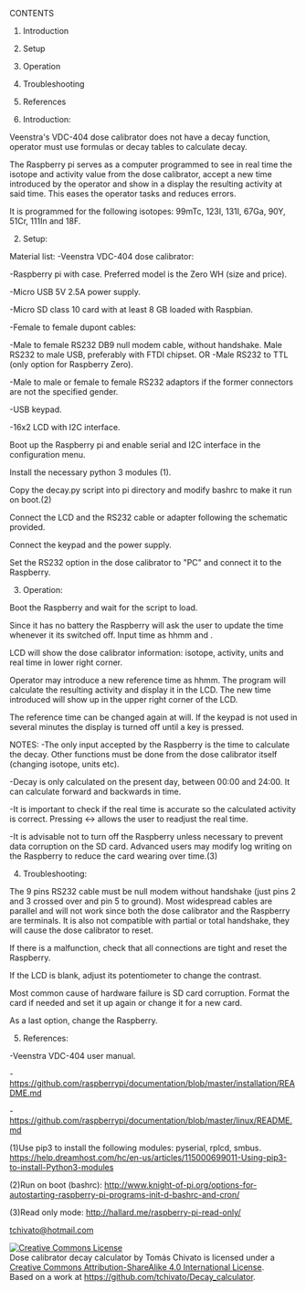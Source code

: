 


CONTENTS

1. Introduction
2. Setup
3. Operation
4. Troubleshooting
5. References



1. Introduction:

Veenstra's VDC-404 dose calibrator does not have a decay function, operator must use formulas or decay tables to calculate decay.

The Raspberry pi serves as a computer programmed to see in real time the isotope and activity value from the dose calibrator, accept a new time introduced by the operator and show in a display the resulting activity at said time. This eases the operator tasks and reduces errors.

It is programmed for the following isotopes: 99mTc, 123I, 131I, 67Ga, 90Y, 51Cr, 111In and 18F.




2. Setup:

Material list:
-Veenstra VDC-404 dose calibrator:

-Raspberry pi with case. Preferred model is the Zero WH (size and price).

-Micro USB 5V 2.5A power supply.

-Micro SD class 10 card with at least 8 GB loaded with Raspbian.

-Female to female dupont cables:

-Male to female RS232 DB9 null modem cable, without handshake. Male RS232 to male USB, preferably with FTDI chipset.
OR
-Male RS232 to TTL (only option for Raspberry Zero).

-Male to male or female to female RS232 adaptors if the former connectors are not the specified gender.

-USB keypad.

-16x2 LCD with I2C interface.

Boot up the Raspberry pi and enable serial and I2C interface in the configuration menu. 

Install the necessary python 3 modules (1).

Copy the decay.py script into pi directory and modify bashrc to make it run on boot.(2)

Connect the LCD and the RS232 cable or adapter following the schematic provided.

Connect the keypad and the power supply.

Set the RS232 option in the dose calibrator to "PC" and connect it to the Raspberry.




3. Operation:

Boot the Raspberry and wait for the script to load.

Since it has no battery the Raspberry will ask the user to update the time whenever it its switched off. Input time as hhmm and <intro>.

LCD will show the dose calibrator information: isotope, activity, units and real time in lower right corner.

Operator may introduce a new reference time as hhmm. The program will calculate the resulting activity and display it in the LCD. The new time introduced will show up in the upper right corner of the LCD.

The reference time can be changed again at will. If the keypad is not used in several minutes the display is turned off until a key is pressed.

NOTES:
-The only input accepted by the Raspberry is the time to calculate the decay. Other functions must be done from the dose calibrator itself (changing isotope, units etc).

-Decay is only calculated on the present day, between 00:00 and 24:00. It can calculate forward and backwards in time.

-It is important to check if the real time is accurate so the calculated activity is correct. Pressing <-> allows the user to readjust the real time.

-It is advisable not to turn off the Raspberry unless necessary to prevent data corruption on the SD card. Advanced users may modify log writing on the Raspberry to reduce the card wearing over time.(3)  




4. Troubleshooting:

The 9 pins RS232 cable must be null modem without handshake (just pins 2 and 3 crossed over and pin 5 to ground). Most widespread cables are parallel and will not work since both the dose calibrator and the Raspberry are terminals. It is also not compatible with partial or total handshake, they will cause the dose calibrator to reset.

If there is a malfunction, check that all connections are tight and reset the Raspberry.

If the LCD is blank, adjust its potentiometer to change the contrast.

Most common cause of hardware failure is SD card corruption. Format the card if needed and set it up again or change it for a new card.

As a last option, change the Raspberry.




5. References:

-Veenstra VDC-404 user manual.

-https://github.com/raspberrypi/documentation/blob/master/installation/README.md

-https://github.com/raspberrypi/documentation/blob/master/linux/README.md

(1)Use pip3 to install the following modules: pyserial, rplcd, smbus. https://help.dreamhost.com/hc/en-us/articles/115000699011-Using-pip3-to-install-Python3-modules

(2)Run on boot (bashrc): http://www.knight-of-pi.org/options-for-autostarting-raspberry-pi-programs-init-d-bashrc-and-cron/

(3)Read only mode: http://hallard.me/raspberry-pi-read-only/

tchivato@hotmail.com




<a rel="license" href="http://creativecommons.org/licenses/by-sa/4.0/"><img alt="Creative Commons License" style="border-width:0" src="https://i.creativecommons.org/l/by-sa/4.0/88x31.png" /></a><br /><span xmlns:dct="http://purl.org/dc/terms/" property="dct:title">Dose calibrator decay calculator</span> by <span xmlns:cc="http://creativecommons.org/ns#" property="cc:attributionName">Tomás Chivato</span> is licensed under a <a rel="license" href="http://creativecommons.org/licenses/by-sa/4.0/">Creative Commons Attribution-ShareAlike 4.0 International License</a>.<br />Based on a work at <a xmlns:dct="http://purl.org/dc/terms/" href="https://github.com/tchivato/Decay_calculator" rel="dct:source">https://github.com/tchivato/Decay_calculator</a>.

